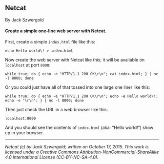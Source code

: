 ## Netcat

By Jack Szwergold

#### Create a simple one-line web server with Netcat.

First, create a simple `index.html` file like this:

    echo Hello world\! > index.html

Now create the web server with Netcat like this; it will be available on `localhost` at port `8000`:

    while true; do { echo -e "HTTP/1.1 200 OK\r\n"; cat index.html; } | nc -l 8000; done

Or you could just have all of that tossed into one large one liner like this:

    while true; do { echo -e "HTTP/1.1 200 OK\r\n"; echo -e Hello world\!; echo -e "\r\n"; } | nc -l 8000; done

Then just check the URL in a web browser like this:

    localhost:8000

And you should see the contents of `index.html` (aka: “Hello world!”) show up in your browser.

***

*Netcat (c) by Jack Szwergold; written on October 17, 2015. This work is licensed under a Creative Commons Attribution-NonCommercial-ShareAlike 4.0 International License (CC-BY-NC-SA-4.0).*
